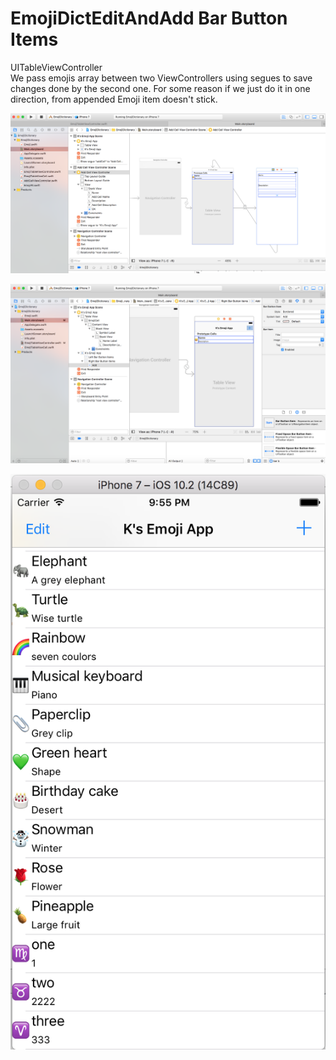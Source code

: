 # EmojiDictEditAndAdd Bar Button Items
UITableViewController<br>
We pass emojis array between two ViewControllers using segues to save changes done by the second one. For some reason if we just do it in one direction, from appended Emoji item doesn't stick.

![storyboard](https://github.com/oobii/EmojiDictEditAndAdd/blob/EditAndAdd/storyboard.png)

![adding add button](https://github.com/oobii/EmojiDictEditAndAdd/blob/EditAndAdd/addButton.png)

![App](https://github.com/oobii/EmojiDictEditAndAdd/blob/EditAndAdd/app.png)
